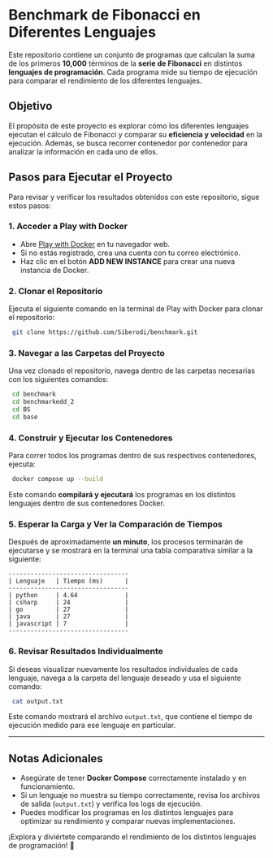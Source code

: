 # Benchmark de Fibonacci en Diferentes Lenguajes

Este repositorio contiene un conjunto de programas que calculan la suma de los primeros **10,000** términos de la **serie de Fibonacci** en distintos **lenguajes de programación**. Cada programa mide su tiempo de ejecución para comparar el rendimiento de los diferentes lenguajes.

## Objetivo
El propósito de este proyecto es explorar cómo los diferentes lenguajes ejecutan el cálculo de Fibonacci y comparar su **eficiencia y velocidad** en la ejecución. Además, se busca recorrer contenedor por contenedor para analizar la información en cada uno de ellos.

## Pasos para Ejecutar el Proyecto

Para revisar y verificar los resultados obtenidos con este repositorio, sigue estos pasos:

### 1. Acceder a Play with Docker

- Abre [Play with Docker](https://labs.play-with-docker.com/) en tu navegador web.
- Si no estás registrado, crea una cuenta con tu correo electrónico.
- Haz clic en el botón **ADD NEW INSTANCE** para crear una nueva instancia de Docker.

### 2. Clonar el Repositorio

Ejecuta el siguiente comando en la terminal de Play with Docker para clonar el repositorio:

```bash
 git clone https://github.com/Siberodi/benchmark.git
```

### 3. Navegar a las Carpetas del Proyecto

Una vez clonado el repositorio, navega dentro de las carpetas necesarias con los siguientes comandos:

```bash
 cd benchmark
 cd benchmarkedd_2
 cd BS
 cd base
```

### 4. Construir y Ejecutar los Contenedores

Para correr todos los programas dentro de sus respectivos contenedores, ejecuta:

```bash
 docker compose up --build
```

Este comando **compilará y ejecutará** los programas en los distintos lenguajes dentro de sus contenedores Docker.

### 5. Esperar la Carga y Ver la Comparación de Tiempos

Después de aproximadamente **un minuto**, los procesos terminarán de ejecutarse y se mostrará en la terminal una tabla comparativa similar a la siguiente:

```
---------------------------------
| Lenguaje   | Tiempo (ms)      |
---------------------------------
| python     | 4.64             |
| csharp     | 24               |
| go         | 27               |
| java       | 27               |
| javascript | 7                |
---------------------------------
```

### 6. Revisar Resultados Individualmente

Si deseas visualizar nuevamente los resultados individuales de cada lenguaje, navega a la carpeta del lenguaje deseado y usa el siguiente comando:

```bash
 cat output.txt
```

Este comando mostrará el archivo `output.txt`, que contiene el tiempo de ejecución medido para ese lenguaje en particular.

---

## Notas Adicionales
- Asegúrate de tener **Docker Compose** correctamente instalado y en funcionamiento.
- Si un lenguaje no muestra su tiempo correctamente, revisa los archivos de salida (`output.txt`) y verifica los logs de ejecución.
- Puedes modificar los programas en los distintos lenguajes para optimizar su rendimiento y comparar nuevas implementaciones.

¡Explora y diviértete comparando el rendimiento de los distintos lenguajes de programación! 🚀

